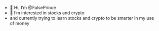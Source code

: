 - 👋 Hi, I’m @FalsePrince
- 👀 I’m interested in stocks and crypto
- and currently trying to learn stocks and crypto to be smarter in my use of money


<!---
FalsePrince/FalsePrince is a ✨ special ✨ repository because its `README.md` (this file) appears on your GitHub profile.
You can click the Preview link to take a look at your changes.
--->
